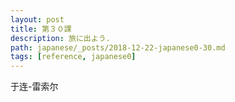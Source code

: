 ```yaml
---
layout: post
title: 第３０課
description: 旅に出よう.
path: japanese/_posts/2018-12-22-japanese0-30.md
tags: [reference, japanese0]
---
```


于连-雷索尔

